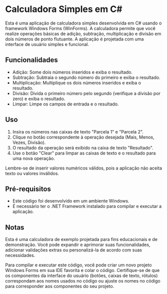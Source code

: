 # Calculadora Simples em C#

Esta é uma aplicação de calculadora simples desenvolvida em C# usando o framework Windows Forms (WinForms). A calculadora permite que você realize operações básicas de adição, subtração, multiplicação e divisão em dois números de ponto flutuante. A aplicação é projetada com uma interface de usuário simples e funcional.

## Funcionalidades

- Adição: Some dois números inseridos e exiba o resultado.
- Subtração: Subtraia o segundo número do primeiro e exiba o resultado.
- Multiplicação: Multiplique os dois números inseridos e exiba o resultado.
- Divisão: Divida o primeiro número pelo segundo (verifique a divisão por zero) e exiba o resultado.
- Limpar: Limpe os campos de entrada e o resultado.

## Uso

1. Insira os números nas caixas de texto "Parcela 1" e "Parcela 2".
2. Clique no botão correspondente à operação desejada (Mais, Menos, Vezes, Divisão).
3. O resultado da operação será exibido na caixa de texto "Resultado".
4. Use o botão "Clear" para limpar as caixas de texto e o resultado para uma nova operação.

Lembre-se de inserir valores numéricos válidos, pois a aplicação não aceita texto ou valores inválidos.

## Pré-requisitos

- Este código foi desenvolvido em um ambiente Windows.
- É necessário ter o .NET Framework instalado para compilar e executar a aplicação.

## Notas

Esta é uma calculadora de exemplo projetada para fins educacionais e de demonstração. Você pode expandir e aprimorar suas funcionalidades, adicionar validações extras ou personalizá-la de acordo com suas necessidades.

Para compilar e executar este código, você pode criar um novo projeto Windows Forms em sua IDE favorita e colar o código. Certifique-se de que os componentes da interface do usuário (botões, caixas de texto, rótulos) correspondam aos nomes usados no código ou ajuste os nomes no código para corresponder aos componentes do seu projeto.


